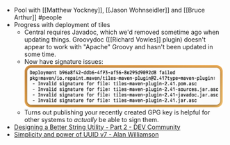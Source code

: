 - Pool with [[Matthew Yockney]], [[Jason Wohnseidler]] and [[Bruce Arthur]] #people
- Progress with deployment of tiles
	- Central requires Javadoc, which we'd removed sometime ago when updating things. Groovydoc ([[Richard Vowles]] plugin) doesn't appear to work with "Apache" Groovy and hasn't been updated in some time.
	- Now have signature issues:
	  ![SCR-20250621-pmss.png](../assets/SCR-20250621-pmss_1750484616518_0.png)
	- Turns out publishing your recently created GPG key is helpful for other systems to *actually* be able to sign them.
- [Designing a Better String Utility - Part 2 - DEV Community](https://dev.to/fluentfuture/designing-a-better-string-utility-4k49)
- [Simplicity and power of UUID v7 - Alan Williamson](https://alan.is/2025/06/09/simplicity-and-power-of-uuid-v7/)